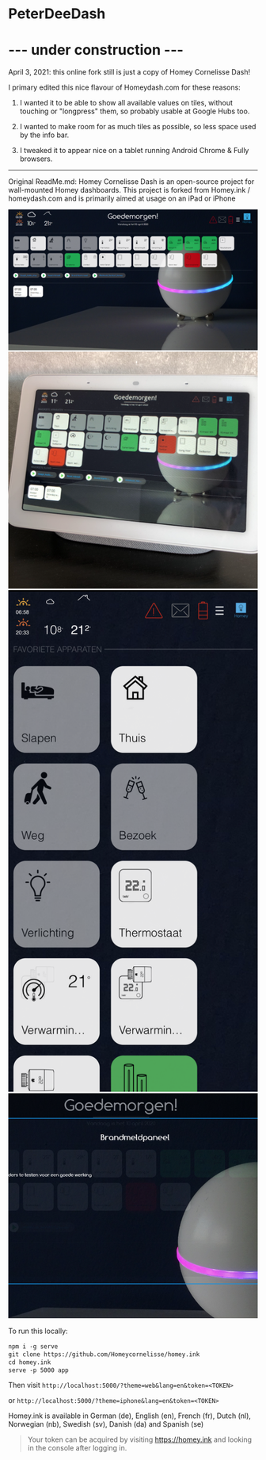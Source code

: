 # PeterDeeDash 
#
# --- under construction ---
April 3, 2021: this online fork still is just a copy of Homey Cornelisse Dash!

I primary edited this nice flavour of Homeydash.com for these reasons:

1) I wanted it to be able to show all available values on tiles, without touching or "longpress" them, so probably usable at Google Hubs too.

2) I wanted to make room for as much tiles as possible, so less space used by the info bar.

3) I tweaked it to appear nice on a tablet running Android Chrome & Fully browsers.

--------------------------------------------------

Original ReadMe.md:
Homey Cornelisse Dash is an open-source project for wall-mounted Homey dashboards.
This project is forked from Homey.ink / homeydash.com and is primarily aimed at usage on an iPad or iPhone


![Homey.ink on web](https://raw.githubusercontent.com/Homeycornelisse/homey.ink/master/assets/devices/web/web.png)
![Homey.ink on iPad](https://raw.githubusercontent.com/Homeycornelisse/homey.ink/master/assets/devices/ipad/ipad.png)
![Homey.ink on iPhone](https://raw.githubusercontent.com/Homeycornelisse/homey.ink/master/assets/devices/iphone/iphone.png)
![Homey.ink on algemeen](https://raw.githubusercontent.com/Homeycornelisse/homey.ink/master/assets/devices/algemeen/brandmeld.png)


To run this locally:

```
npm i -g serve
git clone https://github.com/Homeycornelisse/homey.ink
cd homey.ink
serve -p 5000 app
```

Then visit `http://localhost:5000/?theme=web&lang=en&token=<TOKEN>`

or `http://localhost:5000/?theme=iphone&lang=en&token=<TOKEN>`

Homey.ink is available in German (de), English (en), French (fr), Dutch (nl), Norwegian (nb), Swedish (sv), Danish (da) and Spanish (se)

> Your token can be acquired by visiting https://homey.ink and looking in the console after logging in.
